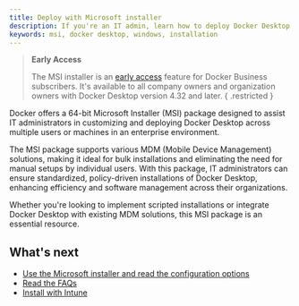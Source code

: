 ```yaml
---
title: Deploy with Microsoft installer
description: If you're an IT admin, learn how to deploy Docker Desktop with Microsoft installer
keywords: msi, docker desktop, windows, installation
---
```

 
> **Early Access**
>
> The MSI installer is an [early access](../../../release-lifecycle.md#early-access-ea) feature for Docker Business subscribers.
> It's available to all company owners and organization owners with Docker Desktop version 4.32 and later.
{ .restricted } 

Docker offers a 64-bit Microsoft Installer (MSI) package designed to assist IT administrators in customizing and deploying Docker Desktop across multiple users or machines in an enterprise environment. 

The MSI package supports various MDM (Mobile Device Management) solutions, making it ideal for bulk installations and eliminating the need for manual setups by individual users. With this package, IT administrators can ensure standardized, policy-driven installations of Docker Desktop, enhancing efficiency and software management across their organizations.

Whether you're looking to implement scripted installations or integrate Docker Desktop with existing MDM solutions, this MSI package is an essential resource.

## What's next

- [Use the Microsoft installer and read the configuration options](install-and-configure.md)
- [Read the FAQs](faq.md)
- [Install with Intune](use-intune.md)
